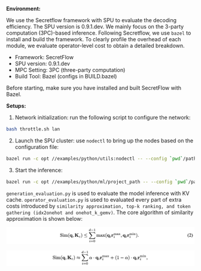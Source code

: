 **Environment:**

We use the Secretflow framework with SPU to evaluate the decoding efficiency. The SPU version is 0.9.1.dev. We mainly focus on the 3-party computation (3PC)-based inference.
Following Secretflow, we use `bazel` to install and build the framework. 
To clearly profile the overhead of each module, we evaluate operator-level cost to obtain a detailed breakdown.

* Framework: SecretFlow
* SPU version: 0.9.1.dev
* MPC Setting: 3PC (three-party computation)
* Build Tool: Bazel (configs in BUILD.bazel)

Before starting, make sure you have installed and built SecretFlow with Bazel.

**Setups:**

1. Network initialization: run the following script to configure the network:
```bash
bash throttle.sh lan
```

2. Launch the SPU cluster: use `nodectl` to bring up the nodes based on the configuration file:
```bash
bazel run -c opt //examples/python/utils:nodectl -- --config `pwd`/path/3pc.json up
```

3. Start the inference:
```bash
bazel run -c opt //examples/python/ml/project_path -- --config `pwd`/path/3pc.json
```

`generation_evaluation.py` is used to evaluate the model inference with KV cache. `operator_evaluation.py` is used to evaluated every part of extra costs introduced by `similarity approximation, top-k ranking, and token gathering (idx2onehot and onehot_k_gemv)`.
The core algorithm of similarity approximation is shown below:

![Description](../imgs/img1.png)

![Description](../imgs/img2.png)